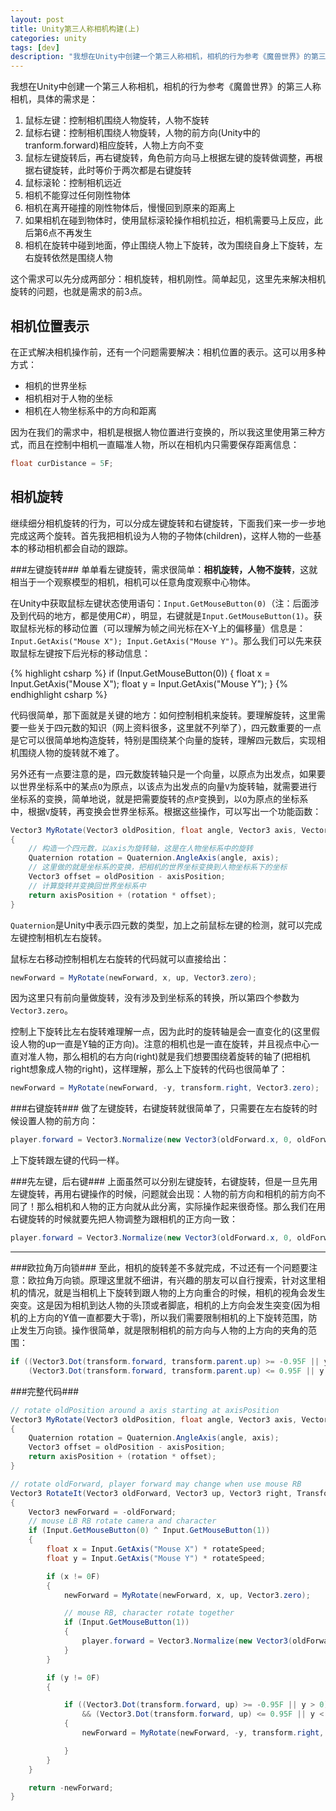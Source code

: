 ```yaml
---
layout: post
title: Unity第三人称相机构建(上)
categories: unity
tags: [dev]
description: "我想在Unity中创建一个第三人称相机，相机的行为参考《魔兽世界》的第三人称相机。这里先来解决相机的旋转问题。"
---
```


我想在Unity中创建一个第三人称相机，相机的行为参考《魔兽世界》的第三人称相机，具体的需求是：

1. 鼠标左键：控制相机围绕人物旋转，人物不旋转
2. 鼠标右键：控制相机围绕人物旋转，人物的前方向(Unity中的tranform.forward)相应旋转，人物上方向不变
3. 鼠标左键旋转后，再右键旋转，角色前方向马上根据左键的旋转做调整，再根据右键旋转，此时等价于两次都是右键旋转
4. 鼠标滚轮：控制相机远近
5. 相机不能穿过任何刚性物体
6. 相机在离开碰撞的刚性物体后，慢慢回到原来的距离上
7. 如果相机在碰到物体时，使用鼠标滚轮操作相机拉近，相机需要马上反应，此后第6点不再发生
8. 相机在旋转中碰到地面，停止围绕人物上下旋转，改为围绕自身上下旋转，左右旋转依然是围绕人物



这个需求可以先分成两部分：相机旋转，相机刚性。简单起见，这里先来解决相机旋转的问题，也就是需求的前3点。

相机位置表示
----------------
在正式解决相机操作前，还有一个问题需要解决：相机位置的表示。这可以用多种方式：

- 相机的世界坐标
- 相机相对于人物的坐标
- 相机在人物坐标系中的方向和距离

因为在我们的需求中，相机是根据人物位置进行变换的，所以我这里使用第三种方式，而且在控制中相机一直瞄准人物，所以在相机内只需要保存距离信息：

```c#
float curDistance = 5F;
```

相机旋转
-------------
继续细分相机旋转的行为，可以分成左键旋转和右键旋转，下面我们来一步一步地完成这两个旋转。首先我把相机设为人物的子物体(children)，这样人物的一些基本的移动相机都会自动的跟踪。

###左键旋转###
单单看左键旋转，需求很简单：**相机旋转，人物不旋转**，这就相当于一个观察模型的相机，相机可以任意角度观察中心物体。

在Unity中获取鼠标左键状态使用语句：`Input.GetMouseButton(0)`（注：后面涉及到代码的地方，都是使用C#），明显，右键就是`Input.GetMouseButton(1)`。获取鼠标光标的移动位置（可以理解为帧之间光标在X-Y上的偏移量）信息是：`Input.GetAxis("Mouse X"); Input.GetAxis("Mouse Y")`。那么我们可以先来获取鼠标左键按下后光标的移动信息：

{% highlight csharp %}
if (Input.GetMouseButton(0))
{
    float x = Input.GetAxis("Mouse X");
    float y = Input.GetAxis("Mouse Y");
}
{% endhighlight csharp %}
 
代码很简单，那下面就是关键的地方：如何控制相机来旋转。要理解旋转，这里需要一些关于四元数的知识（网上资料很多，这里就不列举了），四元数重要的一点是它可以很简单地构造旋转，特别是围绕某个向量的旋转，理解四元数后，实现相机围绕人物的旋转就不难了。

另外还有一点要注意的是，四元数旋转轴只是一个向量，以原点为出发点，如果要以世界坐标系中的某点`O`为原点，以该点为出发点的向量`V`为旋转轴，就需要进行坐标系的变换，简单地说，就是把需要旋转的点`P`变换到，以`O`为原点的坐标系中，根据`V`旋转，再变换会世界坐标系。根据这些操作，可以写出一个功能函数：

```c#
Vector3 MyRotate(Vector3 oldPosition, float angle, Vector3 axis, Vector3 axisPosition)
{
    // 构造一个四元数，以axis为旋转轴，这是在人物坐标系中的旋转
    Quaternion rotation = Quaternion.AngleAxis(angle, axis);
    // 这里做的就是坐标系的变换，把相机的世界坐标变换到人物坐标系下的坐标
    Vector3 offset = oldPosition - axisPosition;
    // 计算旋转并变换回世界坐标系中
    return axisPosition + (rotation * offset);
}
```
`Quaternion`是Unity中表示四元数的类型，加上之前鼠标左键的检测，就可以完成左键控制相机左右旋转。

鼠标左右移动控制相机左右旋转的代码就可以直接给出：
```c#
newForward = MyRotate(newForward, x, up, Vector3.zero);
```
因为这里只有前向量做旋转，没有涉及到坐标系的转换，所以第四个参数为`Vector3.zero`。

控制上下旋转比左右旋转难理解一点，因为此时的旋转轴是会一直变化的(这里假设人物的up一直是Y轴的正方向)。注意的相机也是一直在旋转，并且视点中心一直对准人物，那么相机的右方向(right)就是我们想要围绕着旋转的轴了(把相机right想象成人物的right)，这样理解，那么上下旋转的代码也很简单了：

```csharp
newForward = MyRotate(newForward, -y, transform.right, Vector3.zero);
```

###右键旋转###
做了左键旋转，右键旋转就很简单了，只需要在左右旋转的时候设置人物的前方向：

```csharp
player.forward = Vector3.Normalize(new Vector3(oldForward.x, 0, oldForward.z));
```

上下旋转跟左键的代码一样。

###先左键，后右键###
上面虽然可以分别左键旋转，右键旋转，但是一旦先用左键旋转，再用右键操作的时候，问题就会出现：人物的前方向和相机的前方向不同了！那么相机和人物的正方向就从此分离，实际操作起来很奇怪。那么我们在用右键旋转的时候就要先把人物调整为跟相机的正方向一致：

```csharp
player.forward = Vector3.Normalize(new Vector3(oldForward.x, 0, oldForward.z));

```

- - - 

###欧拉角万向锁###
至此，相机的旋转差不多就完成，不过还有一个问题要注意：欧拉角万向锁。原理这里就不细讲，有兴趣的朋友可以自行搜索，针对这里相机的情况，就是当相机上下旋转到跟人物的上方向重合的时候，相机的视角会发生突变。这是因为相机到达人物的头顶或者脚底，相机的上方向会发生突变(因为相机的上方向的Y值一直都要大于零)，所以我们需要限制相机的上下旋转范围，防止发生万向锁。操作很简单，就是限制相机的前方向与人物的上方向的夹角的范围：

```c#
if ((Vector3.Dot(transform.forward, transform.parent.up) >= -0.95F || y > 0) &&
    (Vector3.Dot(transform.forward, transform.parent.up) <= 0.95F || y < 0))
```

###完整代码###

```csharp
// rotate oldPosition around a axis starting at axisPosition
Vector3 MyRotate(Vector3 oldPosition, float angle, Vector3 axis, Vector3 axisPosition)
{
    Quaternion rotation = Quaternion.AngleAxis(angle, axis);
    Vector3 offset = oldPosition - axisPosition;
    return axisPosition + (rotation * offset);
}

// rotate oldForward, player forward may change when use mouse RB
Vector3 RotateIt(Vector3 oldForward, Vector3 up, Vector3 right, Transform player)
{
    Vector3 newForward = -oldForward;
    // mouse LB RB rotate camera and character
    if (Input.GetMouseButton(0) ^ Input.GetMouseButton(1))
    {
        float x = Input.GetAxis("Mouse X") * rotateSpeed;
        float y = Input.GetAxis("Mouse Y") * rotateSpeed;

        if (x != 0F)
        {
            newForward = MyRotate(newForward, x, up, Vector3.zero);

            // mouse RB, character rotate together
            if (Input.GetMouseButton(1))
            {
                player.forward = Vector3.Normalize(new Vector3(oldForward.x, 0, oldForward.z));
            }
        }

        if (y != 0F)
        {

            if ((Vector3.Dot(transform.forward, up) >= -0.95F || y > 0)
                && (Vector3.Dot(transform.forward, up) <= 0.95F || y < 0))
            {
                newForward = MyRotate(newForward, -y, transform.right, Vector3.zero);

            }
        }
    }

    return -newForward;
}
```
